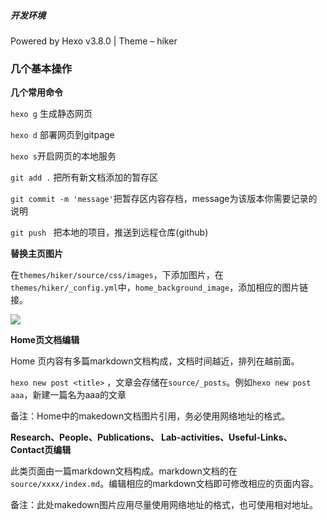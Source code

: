 ##### 开发环境

Powered by Hexo v3.8.0 | Theme – hiker



### 几个基本操作

**几个常用命令**

`hexo g` 生成静态网页

`hexo d` 部署网页到gitpage

`hexo s`开启网页的本地服务 

`git add .` 把所有新文档添加的暂存区

`git commit -m 'message'`把暂存区内容存档，message为该版本你需要记录的说明

`git push `  把本地的项目，推送到远程仓库(github)

**替换主页图片**

在`themes/hiker/source/css/images`，下添加图片，在`themes/hiker/_config.yml`中，`home_background_image`，添加相应的图片链接。

![](https://github.com/LHEISSR/markdownphoto/blob/master/20190211_1.png?raw=true)



**Home页文档编辑**

Home 页内容有多篇markdown文档构成，文档时间越近，排列在越前面。

`hexo new post <title>` ，文章会存储在`source/_posts`。例如`hexo new post aaa`，新建一篇名为aaa的文章

备注：Home中的makedown文档图片引用，务必使用网络地址的格式。

**Research、People、Publications、 Lab-activities、Useful-Links、Contact页编辑**

此类页面由一篇markdown文档构成。markdown文档的在`source/xxxx/index.md`。编辑相应的markdown文档即可修改相应的页面内容。

备注：此处makedown图片应用尽量使用网络地址的格式，也可使用相对地址。

